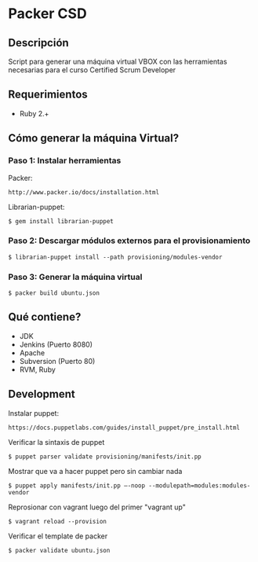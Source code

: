 Packer CSD
==========

## Descripción

Script para generar una máquina virtual VBOX con las herramientas necesarias para el curso Certified Scrum Developer

## Requerimientos

- Ruby 2.+

## Cómo generar la máquina Virtual?

### Paso 1: Instalar herramientas

Packer:

	http://www.packer.io/docs/installation.html

Librarian-puppet:

    $ gem install librarian-puppet

### Paso 2: Descargar módulos externos para el provisionamiento
    $ librarian-puppet install --path provisioning/modules-vendor

### Paso 3: Generar la máquina virtual
	$ packer build ubuntu.json

## Qué contiene?
- JDK
- Jenkins (Puerto 8080)
- Apache
- Subversion (Puerto 80)
- RVM, Ruby

## Development

Instalar puppet:

	https://docs.puppetlabs.com/guides/install_puppet/pre_install.html

Verificar la sintaxis de puppet

	$ puppet parser validate provisioning/manifests/init.pp

Mostrar que va a hacer puppet pero sin cambiar nada

	$ puppet apply manifests/init.pp –-noop --modulepath=modules:modules-vendor 

Reprosionar con vagrant luego del primer "vagrant up"

	$ vagrant reload --provision

Verificar el template de packer

	$ packer validate ubuntu.json